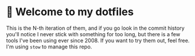 # 👋 Welcome to my dotfiles

This is the N-th iteration of them, and if you go look in the commit history you'll notice I never stick with something for too long, but there is a few tools I've been using ever since 2008. If you want to try them out, feel free. I'm using `stow` to manage this repo.
